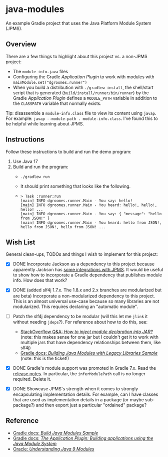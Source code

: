 # java-modules

An example Gradle project that uses the Java Platform Module System (JPMS). 


## Overview

There are a few things to highlight about this project vs. a non-JPMS project:

* The `module-info.java` files
* Configuring the Gradle *Application Plugin* to work with modules with `mainModule.set("dgroomes.runner")`
* When you build a distribution with `./gradlew install`, the shell/start script that is generated (`build/install/runner/bin/runner`)
  by the Gradle *Application Plugin* defines a `MODULE_PATH` variable in addition to the `CLASSPATH` variable that normally
  exists.

Tip: disassemble a `module-info.class` file to view its content using `javap`. For example: `javap --module-path . module-info.class`.
I've found this to be helpful while learning about JPMS.


## Instructions

Follow these instructions to build and run the demo program:

1. Use Java 17
2. Build and run the program:
   * ```shell
     ./gradlew run
     ```
   * It should print something that looks like the following.
   * ```text
     > Task :runner:run
     [main] INFO dgroomes.runner.Main - You say: hello!
     [main] INFO dgroomes.runner.Main - You heard: hello!, hello!, hello! ...
     [main] INFO dgroomes.runner.Main - You say: { "message": "hello from JSON!" }
     [main] INFO dgroomes.runner.Main - You heard: hello from JSON!, hello from JSON!, hello from JSON! ...
     ```


## Wish List

General clean-ups, TODOs and things I wish to implement for this project:

* [x] DONE Incorporate Jackson as a dependency to this project because apparently Jackson has [some integrations with JPMS](https://github.com/FasterXML/jackson-databind/blob/a2c8c652a0fc01f95f819b65a159a9449af6c0d2/src/moditect/module-info.java#L2).
  It would be useful to show how to incorporate a Gradle dependency that publishes module info. How does that work?
* [x] DONE (added slf4j 1.7.x. The 1.8.x and 2.x branches are modularized but are beta) Incorporate a non-modularized
  dependency to this project. This is an almost universal use-case because so many libraries are not modularized. This
  requires declaring an "automatic module".
* [ ] Patch the slf4j dependency to be modular (will this let me `jlink` it without needing `jdeps`?). For reference about how to do this, see:
    * [StackOverflow Q&A: *How to inject module declaration into JAR?*](https://stackoverflow.com/q/47222226) (note: this
      makes sense for one jar but I couldn't get it to work with multiple jars that have dependency relationships between them, like slf4j)
    * [Gradle docs: *Building Java Modules with Legacy Libraries Sample*](https://docs.gradle.org/current/samples/sample_java_modules_with_transform.html) (note: this is the ticket!)
* [x] DONE Gradle's module support was promoted in Gradle 7.x. Read the [release notes](https://docs.gradle.org/7.0.2/release-notes.html).
  In particular, the `inferModulePath` call is no longer required. Delete it.
* [x] DONE Showcase JPMS's strength when it comes to strongly encapsulating implementation details. For example, can I have
  classes that are used as implementation details in a package (or maybe sub-package?) and then export just a particular
  "ordained" package?


## Reference

* [Gradle docs: *Build Java Modules Sample*](https://docs.gradle.org/current/samples/sample_java_modules_multi_project.html)
* [Gradle docs: *The Application Plugin: Building applications using the Java Module System*](https://docs.gradle.org/current/userguide/application_plugin.html#sec:application_modular)
* [Oracle: *Understanding Java 9 Modules*](https://www.oracle.com/corporate/features/understanding-java-9-modules.html)
